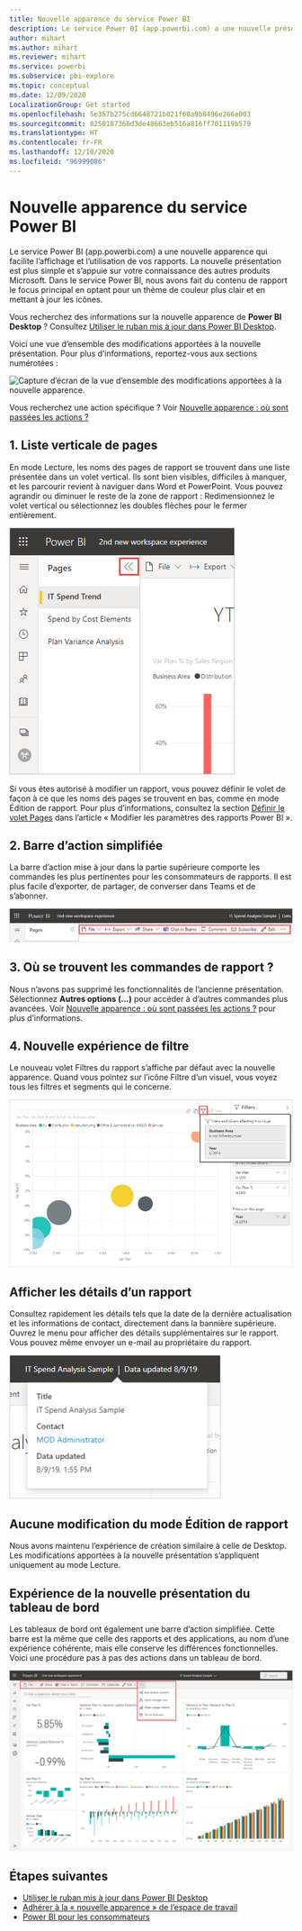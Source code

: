 ```yaml
---
title: Nouvelle apparence du service Power BI
description: Le service Power BI (app.powerbi.com) a une nouvelle présentation. Cet article explique comment parcourir les rapports dans la nouvelle présentation.
author: mihart
ms.author: mihart
ms.reviewer: mihart
ms.service: powerbi
ms.subservice: pbi-explore
ms.topic: conceptual
ms.date: 12/09/2020
LocalizationGroup: Get started
ms.openlocfilehash: 5e357b275cd6648721b021f68a9b8496e266e003
ms.sourcegitcommit: 8250187368d3de48663eb516a816ff701119b579
ms.translationtype: HT
ms.contentlocale: fr-FR
ms.lasthandoff: 12/10/2020
ms.locfileid: "96999086"
---
```

# <a name="the-new-look-of-the-power-bi-service"></a>Nouvelle apparence du service Power BI

Le service Power BI (app.powerbi.com) a une nouvelle apparence qui facilite l’affichage et l’utilisation de vos rapports. La nouvelle présentation est plus simple et s’appuie sur votre connaissance des autres produits Microsoft. Dans le service Power BI, nous avons fait du contenu de rapport le focus principal en optant pour un thème de couleur plus clair et en mettant à jour les icônes. 

Vous recherchez des informations sur la nouvelle apparence de **Power BI Desktop** ? Consultez [Utiliser le ruban mis à jour dans Power BI Desktop](../create-reports/desktop-ribbon.md).

Voici une vue d’ensemble des modifications apportées à la nouvelle présentation. Pour plus d’informations, reportez-vous aux sections numérotées :

![Capture d’écran de la vue d’ensemble des modifications apportées à la nouvelle apparence.](media/service-new-look/power-bi-new-look-changes-callouts.png)

Vous recherchez une action spécifique ? Voir [Nouvelle apparence : où sont passées les actions ?](service-new-look-where-actions.md)

## <a name="1-vertical-list-of-pages"></a>1. Liste verticale de pages 
En mode Lecture, les noms des pages de rapport se trouvent dans une liste présentée dans un volet vertical. Ils sont bien visibles, difficiles à manquer, et les parcourir revient à naviguer dans Word et PowerPoint. Vous pouvez agrandir ou diminuer le reste de la zone de rapport : Redimensionnez le volet vertical ou sélectionnez les doubles flèches pour le fermer entièrement.

![Capture d’écran des noms des pages de rapport sur le côté.](media/service-new-look/power-bi-new-look-report-pages.png)

Si vous êtes autorisé à modifier un rapport, vous pouvez définir le volet de façon à ce que les noms des pages se trouvent en bas, comme en mode Édition de rapport. Pour plus d’informations, consultez la section [Définir le volet Pages](../create-reports/power-bi-report-settings.md#set-the-pages-pane) dans l’article « Modifier les paramètres des rapports Power BI ».

## <a name="2-simplified-action-bar"></a>2. Barre d’action simplifiée 

La barre d’action mise à jour dans la partie supérieure comporte les commandes les plus pertinentes pour les consommateurs de rapports. Il est plus facile d’exporter, de partager, de converser dans Teams et de s’abonner. 

![Capture d’écran de la nouvelle barre d’action.](media/service-new-look/power-bi-new-look-action-bar.png)

## <a name="3-where-are-the-report-commands"></a>3. Où se trouvent les commandes de rapport ?

Nous n’avons pas supprimé les fonctionnalités de l’ancienne présentation. Sélectionnez **Autres options (...)** pour accéder à d’autres commandes plus avancées. Voir [Nouvelle apparence : où sont passées les actions ?](service-new-look-where-actions.md) pour plus d’informations.

## <a name="4-new-filter-experience"></a>4. Nouvelle expérience de filtre

Le nouveau volet Filtres du rapport s’affiche par défaut avec la nouvelle apparence. Quand vous pointez sur l’icône Filtre d’un visuel, vous voyez tous les filtres et segments qui le concerne.

![Capture d’écran de tous les filtres et segments qui concernent ce visuel.](media/service-new-look/power-bi-new-look-filters.png)

## <a name="view-report-details"></a>Afficher les détails d’un rapport 

Consultez rapidement les détails tels que la date de la dernière actualisation et les informations de contact, directement dans la bannière supérieure.  Ouvrez le menu pour afficher des détails supplémentaires sur le rapport. Vous pouvez même envoyer un e-mail au propriétaire du rapport.

![Capture d’écran de l’option Afficher les détails du rapport.](media/service-new-look/power-bi-new-look-metadata.png)

## <a name="no-changes-to-report-edit-mode"></a>Aucune modification du mode Édition de rapport 

Nous avons maintenu l’expérience de création similaire à celle de Desktop. Les modifications apportées à la nouvelle présentation s’appliquent uniquement au mode Lecture.

## <a name="dashboard-new-look-experience"></a>Expérience de la nouvelle présentation du tableau de bord 

Les tableaux de bord ont également une barre d’action simplifiée. Cette barre est la même que celle des rapports et des applications, au nom d’une expérience cohérente, mais elle conserve les différences fonctionnelles. Voici une procédure pas à pas des actions dans un tableau de bord.
 
![Capture d’écran de la barre d’action Tableau de bord dans la nouvelle apparence.](media/service-new-look/power-bi-dashboard-action-bar-new.png)

## <a name="next-steps"></a>Étapes suivantes

- [Utiliser le ruban mis à jour dans Power BI Desktop](../create-reports/desktop-ribbon.md)
- [Adhérer à la « nouvelle apparence » de l’espace de travail](../collaborate-share/service-workspaces-new-look.md)
- [Power BI pour les consommateurs](end-user-consumer.md)
